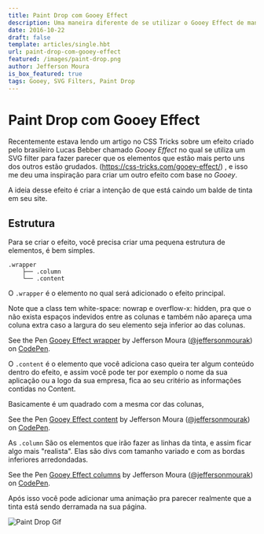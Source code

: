 ```yaml
---
title: Paint Drop com Gooey Effect
description: Uma maneira diferente de se utilizar o Gooey Effect de maneira interativa e bonita.
date: 2016-10-22
draft: false
template: articles/single.hbt
url: paint-drop-com-gooey-effect
featured: /images/paint-drop.png
author: Jefferson Moura
is_box_featured: true
tags: Gooey, SVG Filters, Paint Drop
---
```


# Paint Drop com Gooey Effect

Recentemente estava lendo um artigo no CSS Tricks sobre um efeito criado pelo brasileiro Lucas Bebber chamado _Gooey Effect_ no qual se utiliza um SVG filter para fazer parecer que os elementos que estão mais perto uns dos outros estão grudados. (https://css-tricks.com/gooey-effect/) , e isso me deu uma inspiração para criar um outro efeito com base no _Gooey_.

A ideia desse efeito é criar a intenção de que está caindo um balde de tinta em seu site.

## Estrutura

Para se criar o efeito, você precisa criar uma pequena estrutura de elementos, é bem simples.

```
.wrapper
    ├── .column
    └── .content
```

O `.wrapper` é o elemento no qual será adicionado o efeito principal.

Note que a class tem white-space: nowrap e overflow-x: hidden, pra que o não exista espaços indevidos entre as colunas e também não apareça uma coluna extra caso a largura do seu elemento seja inferior ao das colunas.

<p data-height="265" data-theme-id="dark" data-slug-hash="pEGddP" data-default-tab="css,result" data-user="jeffersonmourak" data-embed-version="2" class="codepen">See the Pen <a href="http://codepen.io/jeffersonmourak/pen/pEGddP/">Gooey Effect wrapper</a> by Jefferson Moura (<a href="http://codepen.io/jeffersonmourak">@jeffersonmourak</a>) on <a href="http://codepen.io">CodePen</a>.</p>
<script async src="//assets.codepen.io/assets/embed/ei.js"></script>

O `.content` é o elemento que você adiciona caso queira ter algum conteúdo dentro do efeito, e assim você pode ter por exemplo o nome da sua aplicação ou a logo da sua empresa, fica ao seu critério as informações contidas no Content.

Basicamente é um quadrado com a mesma cor das colunas,

<p data-height="265" data-theme-id="dark" data-slug-hash="yakPpX" data-default-tab="css,result" data-user="jeffersonmourak" data-embed-version="2" class="codepen">See the Pen <a href="http://codepen.io/jeffersonmourak/pen/yakPpX/">Gooey Effect content</a> by Jefferson Moura (<a href="http://codepen.io/jeffersonmourak">@jeffersonmourak</a>) on <a href="http://codepen.io">CodePen</a>.</p>
<script async src="//assets.codepen.io/assets/embed/ei.js"></script>

As `.column` São os elementos que irão fazer as linhas da tinta, e assim ficar algo mais &quot;realista&quot;. Elas são divs com tamanho variado e com as bordas inferiores arredondadas.

<p data-height="265" data-theme-id="dark" data-slug-hash="ALNbdy" data-default-tab="css,result" data-user="jeffersonmourak" data-embed-version="2" class="codepen">See the Pen <a href="http://codepen.io/jeffersonmourak/pen/ALNbdy/">Gooey Effect columns</a> by Jefferson Moura (<a href="http://codepen.io/jeffersonmourak">@jeffersonmourak</a>) on <a href="http://codepen.io">CodePen</a>.</p>
<script async src="//assets.codepen.io/assets/embed/ei.js"></script>

Após isso você pode adicionar uma animação pra parecer realmente que a tinta está sendo derramada na sua página.

![Paint Drop Gif](/images/paint-drop.gif)
